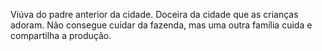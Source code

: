Viúva do padre anterior da cidade. Doceira da cidade que as crianças adoram. Não consegue cuidar da fazenda, mas uma outra família cuida e compartilha a produção.
